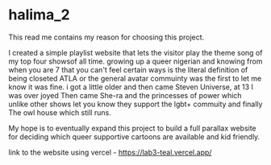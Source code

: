 # halima_2

This read me contains my reason for choosing this project.

I created a simple playlist website that lets the visitor play the theme song of my top four showsof all time. 
growing up a queer nigerian and knowing from when you are 7 that you can't feel certain ways is the literal definition of being closeted 
ATLA or the general avatar commuinty was the first to let me know it was fine.
i got a little older and then came Steven Universe, at 13 I was over joyed 
Then came She-ra and the princesses of power which unlike other shows let you know they support the lgbt+ commuity 
and finally The owl house which still runs.

My hope is to eventually expand this project to build a full parallax website for deciding which queer supportive cartoons are available and kid friendly.


link to the website using vercel - https://lab3-teal.vercel.app/
